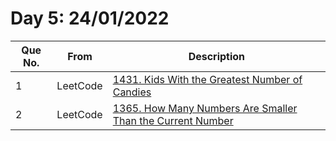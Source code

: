 # Day 5: 24/01/2022

| Que No. | From | Description |
| --- | --- | --- |
| 1 | LeetCode | [1431. Kids With the Greatest Number of Candies](https://leetcode.com/problems/kids-with-the-greatest-number-of-candies/) |
| 2 | LeetCode | [1365. How Many Numbers Are Smaller Than the Current Number](https://leetcode.com/problems/how-many-numbers-are-smaller-than-the-current-number/) |
